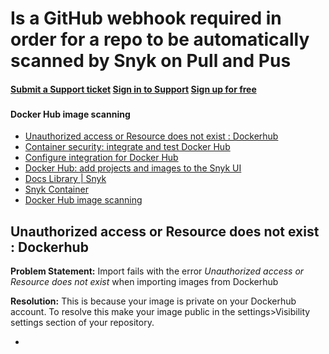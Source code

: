 # Is a GitHub webhook required in order for a repo to be automatically scanned by Snyk on Pull and Pus

#### [Submit a Support ticket](https://support.snyk.io/hc/en-us/requests/new) [Sign in to Support](https://support.snyk.io/hc/en-us/signin) [Sign up for free](https://snyk.io/login?cta=sign-up&loc=nav&page=support_docs_page)

### [ ](untitled-28.md) <a id="category-name"></a>

#### Docker Hub image scanning

* [ Unauthorized access or Resource does not exist : Dockerhub](https://github.com/snyk/user-docs/tree/caef522cc2da817b75170d43049a1e6dd9d856fb/hc/en-us/articles/360019771598-Unauthorized-access-or-Resource-does-not-exist-Dockerhub/README.md)
* [ Container security: integrate and test Docker Hub](https://github.com/snyk/user-docs/tree/caef522cc2da817b75170d43049a1e6dd9d856fb/hc/en-us/articles/360003916038-Container-security-integrate-and-test-Docker-Hub/README.md)
* [ Configure integration for Docker Hub](https://github.com/snyk/user-docs/tree/caef522cc2da817b75170d43049a1e6dd9d856fb/hc/en-us/articles/360003916058-Configure-integration-for-Docker-Hub/README.md)
* [ Docker Hub: add projects and images to the Snyk UI](https://github.com/snyk/user-docs/tree/caef522cc2da817b75170d43049a1e6dd9d856fb/hc/en-us/articles/360003946977-Docker-Hub-add-projects-and-images-to-the-Snyk-UI/README.md)
* [Docs Library \| Snyk](https://github.com/snyk/user-docs/tree/caef522cc2da817b75170d43049a1e6dd9d856fb/hc/en-us/README.md)
* [Snyk Container](https://github.com/snyk/user-docs/tree/caef522cc2da817b75170d43049a1e6dd9d856fb/hc/en-us/categories/360000583498-Snyk-Container/README.md)
* [Docker Hub image scanning](https://github.com/snyk/user-docs/tree/caef522cc2da817b75170d43049a1e6dd9d856fb/hc/en-us/sections/360001114198-Docker-Hub-image-scanning/README.md)

## Unauthorized access or Resource does not exist : Dockerhub

**Problem Statement:** Import fails with the error _Unauthorized access or Resource does not exist_ when importing images from Dockerhub

**Resolution:** This is because your image is private on your Dockerhub account. To resolve this make your image public in the settings&gt;Visibility settings section of your repository.

* 
